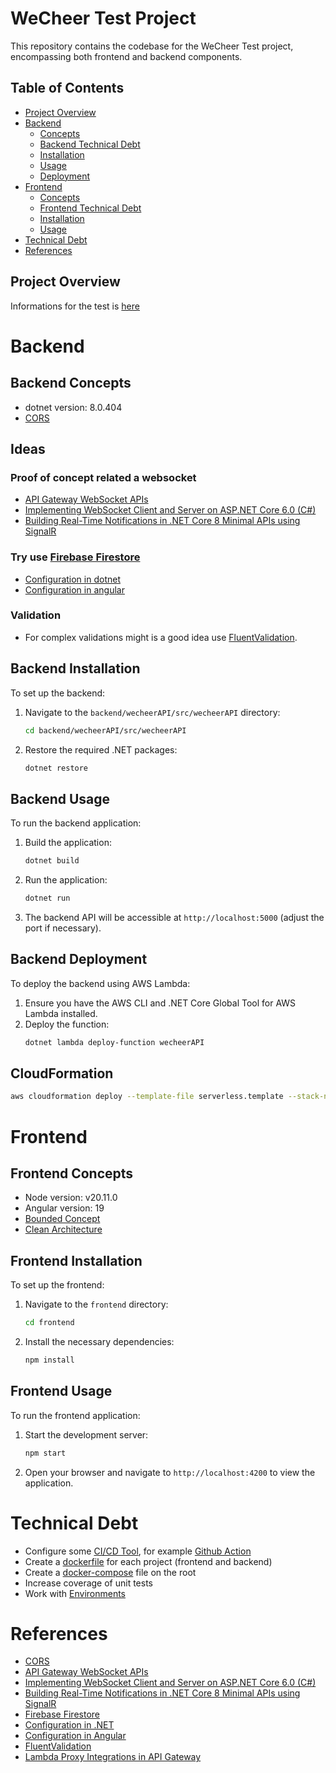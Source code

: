 
# WeCheer Test Project

This repository contains the codebase for the WeCheer Test project, encompassing both frontend and backend components.

## Table of Contents

- [Project Overview](#project-overview)
- [Backend](#backend)
   - [Concepts](#backend-concepts)
   - [Backend Technical Debt](#frontend-technical-debt)
   - [Installation](#backend-installation)
   - [Usage](#backend-usage)
   - [Deployment](#backend-deployment)
- [Frontend](#frontend)
   - [Concepts](#frontend-concepts)
   - [Frontend Technical Debt](#frontend-technical-debt)
   - [Installation](#frontend-installation)
   - [Usage](#frontend-usage)
- [Technical Debt](#technical-debt)
- [References](#references)

## Project Overview

Informations for the test is [here](./Fullstack%20Developer%20Exercise.pdf)

# Backend

## Backend Concepts
- dotnet version: 8.0.404
- [CORS](https://aws.amazon.com/what-is/cross-origin-resource-sharing/)

## Ideas

### Proof of concept related a websocket
- [API Gateway WebSocket APIs](https://docs.aws.amazon.com/apigateway/latest/developerguide/apigateway-websocket-api.html)
- [Implementing WebSocket Client and Server on ASP.NET Core 6.0 (C#)](https://medium.com/bina-nusantara-it-division/implementing-websocket-client-and-server-on-asp-net-core-6-0-c-4fbda11dbceb)
- [Building Real-Time Notifications in .NET Core 8 Minimal APIs using SignalR](https://medium.com/@umairg404/building-real-time-notifications-in-net-core-8-minimal-apis-using-signalr-c2eb9edfb68c)

### Try use [Firebase Firestore](https://firebase.google.com/docs/firestore)
- [Configuration in dotnet](https://pieterdlinde.medium.com/netcore-and-cloud-firestore-94628943eb3c)
- [Configuration in angular](https://medium.com/@hsingh_82678/integrating-firebase-with-your-angular-app-a-step-by-step-guide-b8e0006fc3a7)

### Validation
- For complex validations might is a good idea use [FluentValidation](https://docs.fluentvalidation.net/en/latest/).


## Backend Installation

To set up the backend:

1. Navigate to the `backend/wecheerAPI/src/wecheerAPI` directory:
   ```bash
   cd backend/wecheerAPI/src/wecheerAPI
   ```
2. Restore the required .NET packages:
   ```bash
   dotnet restore
   ```

## Backend Usage

To run the backend application:

1. Build the application:
   ```bash
   dotnet build
   ```
2. Run the application:
   ```bash
   dotnet run
   ```
3. The backend API will be accessible at `http://localhost:5000` (adjust the port if necessary).

## Backend Deployment

To deploy the backend using AWS Lambda:

1. Ensure you have the AWS CLI and .NET Core Global Tool for AWS Lambda installed.
2. Deploy the function:
   ```bash
   dotnet lambda deploy-function wecheerAPI
   ```

## CloudFormation
```bash
aws cloudformation deploy --template-file serverless.template --stack-name wecheerAPIStack --capabilities CAPABILITY_NAMED_IAM
```

# Frontend

## Frontend Concepts
- Node version: v20.11.0
- Angular version: 19
- [Bounded Concept](https://martinfowler.com/bliki/BoundedContext.html)
- [Clean Architecture](https://blog.cleancoder.com/uncle-bob/2012/08/13/the-clean-architecture.html)

## Frontend Installation

To set up the frontend:

1. Navigate to the `frontend` directory:
   ```bash
   cd frontend
   ```
2. Install the necessary dependencies:
   ```bash
   npm install
   ```

## Frontend Usage

To run the frontend application:

1. Start the development server:
   ```bash
   npm start
   ```
2. Open your browser and navigate to `http://localhost:4200` to view the application.

# Technical Debt
- Configure some [CI/CD Tool](https://www.redhat.com/en/topics/devops/what-is-ci-cd), for example [Github Action](https://github.com/features/actions)
- Create a [dockerfile](https://docs.docker.com/reference/dockerfile/) for each project (frontend and backend)
- Create a [docker-compose](https://docs.docker.com/compose/) file on the root
- Increase coverage of unit tests
- Work with [Environments](https://angular.dev/tools/cli/environments)

# References

- [CORS](https://aws.amazon.com/pt/what-is/cors/)
- [API Gateway WebSocket APIs](https://docs.aws.amazon.com/apigateway/latest/developerguide/apigateway-websocket-api-overview.html)
- [Implementing WebSocket Client and Server on ASP.NET Core 6.0 (C#)](https://medium.com/@marcel.landin/implementing-websocket-client-and-server-on-asp-net-core-6-0-c-1e1f9c8e0b59)
- [Building Real-Time Notifications in .NET Core 8 Minimal APIs using SignalR](https://medium.com/@marcel.landin/building-real-time-notifications-in-net-core-8-minimal-apis-using-signalr-1e1f9c8e0b59)
- [Firebase Firestore](https://firebase.google.com/docs/firestore)
- [Configuration in .NET](https://pieterdlinde.medium.com/configuration-in-net-6-0-1e1f9c8e0b59)
- [Configuration in Angular](https://medium.com/@pieterdlinde/configuration-in-angular-1e1f9c8e0b59)
- [FluentValidation](https://docs.fluentvalidation.net/en/latest/)
- [Lambda Proxy Integrations in API Gateway](https://docs.aws.amazon.com/apigateway/latest/developerguide/set-up-lambda-proxy-integrations.html)
